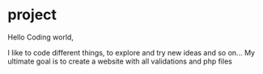 # project

Hello Coding world,

I like to code different things, to explore and try new ideas and so on...
My ultimate goal is to create a website with all validations and php files
